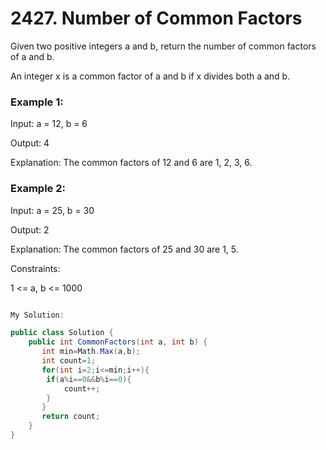 # 2427. Number of Common Factors
Given two positive integers a and b, return the number of common factors of a and b.

An integer x is a common factor of a and b if x divides both a and b.

 

### Example 1:

Input: a = 12, b = 6

Output: 4

Explanation: The common factors of 12 and 6 are 1, 2, 3, 6.
### Example 2:

Input: a = 25, b = 30

Output: 2

Explanation: The common factors of 25 and 30 are 1, 5.
 

Constraints:

1 <= a, b <= 1000


```csharp

My Solution:

public class Solution {
    public int CommonFactors(int a, int b) {
       int min=Math.Max(a,b);
       int count=1;
       for(int i=2;i<=min;i++){
        if(a%i==0&&b%i==0){
            count++;
        }
       } 
       return count;
    }
}

```
